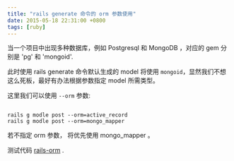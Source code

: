 ```yaml
---
title: "rails generate 命令的 orm 参数使用"
date: 2015-05-18 22:31:00 +0800
tags: [ruby]
---
```


当一个项目中出现多种数据库，例如 Postgresql 和 MongoDB ，对应的 gem 分别是 'pg' 和 'mongoid'.

此时使用 rails generate 命令默认生成的 model 将使用 `mongoid`，显然我们不想这么死板，最好有办法根据参数指定 model 所需类型。

这里我们可以使用 `--orm`  参数:

```

rails g modle post --orm=active_record
rails g modle post --orm=mongo_mapper

```

若不指定 orm 参数， 将优先使用 mongo_mapper 。

测试代码 [rails-orm](https://github.com/songjiayang/rails-example/tree/rails-orm) .
